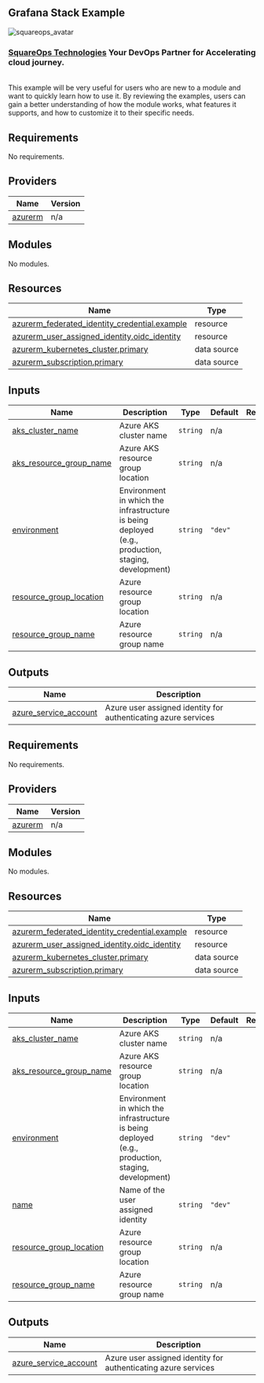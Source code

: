 ## Grafana Stack Example
![squareops_avatar]

[squareops_avatar]: https://squareops.com/wp-content/uploads/2022/12/squareops-logo.png

### [SquareOps Technologies](https://squareops.com/) Your DevOps Partner for Accelerating cloud journey.
<br>
This example will be very useful for users who are new to a module and want to quickly learn how to use it. By reviewing the examples, users can gain a better understanding of how the module works, what features it supports, and how to customize it to their specific needs.

<!-- BEGIN_TF_DOCS -->
## Requirements

No requirements.

## Providers

| Name | Version |
|------|---------|
| <a name="provider_azurerm"></a> [azurerm](#provider\_azurerm) | n/a |

## Modules

No modules.

## Resources

| Name | Type |
|------|------|
| [azurerm_federated_identity_credential.example](https://registry.terraform.io/providers/hashicorp/azurerm/latest/docs/resources/federated_identity_credential) | resource |
| [azurerm_user_assigned_identity.oidc_identity](https://registry.terraform.io/providers/hashicorp/azurerm/latest/docs/resources/user_assigned_identity) | resource |
| [azurerm_kubernetes_cluster.primary](https://registry.terraform.io/providers/hashicorp/azurerm/latest/docs/data-sources/kubernetes_cluster) | data source |
| [azurerm_subscription.primary](https://registry.terraform.io/providers/hashicorp/azurerm/latest/docs/data-sources/subscription) | data source |

## Inputs

| Name | Description | Type | Default | Required |
|------|-------------|------|---------|:--------:|
| <a name="input_aks_cluster_name"></a> [aks\_cluster\_name](#input\_aks\_cluster\_name) | Azure AKS cluster name | `string` | n/a | yes |
| <a name="input_aks_resource_group_name"></a> [aks\_resource\_group\_name](#input\_aks\_resource\_group\_name) | Azure AKS resource group location | `string` | n/a | yes |
| <a name="input_environment"></a> [environment](#input\_environment) | Environment in which the infrastructure is being deployed (e.g., production, staging, development) | `string` | `"dev"` | no |
| <a name="input_resource_group_location"></a> [resource\_group\_location](#input\_resource\_group\_location) | Azure resource group location | `string` | n/a | yes |
| <a name="input_resource_group_name"></a> [resource\_group\_name](#input\_resource\_group\_name) | Azure resource group name | `string` | n/a | yes |

## Outputs

| Name | Description |
|------|-------------|
| <a name="output_azure_service_account"></a> [azure\_service\_account](#output\_azure\_service\_account) | Azure user assigned identity for authenticating azure services |
<!-- END_TF_DOCS -->
<!-- BEGINNING OF PRE-COMMIT-TERRAFORM DOCS HOOK -->
## Requirements

No requirements.

## Providers

| Name | Version |
|------|---------|
| <a name="provider_azurerm"></a> [azurerm](#provider\_azurerm) | n/a |

## Modules

No modules.

## Resources

| Name | Type |
|------|------|
| [azurerm_federated_identity_credential.example](https://registry.terraform.io/providers/hashicorp/azurerm/latest/docs/resources/federated_identity_credential) | resource |
| [azurerm_user_assigned_identity.oidc_identity](https://registry.terraform.io/providers/hashicorp/azurerm/latest/docs/resources/user_assigned_identity) | resource |
| [azurerm_kubernetes_cluster.primary](https://registry.terraform.io/providers/hashicorp/azurerm/latest/docs/data-sources/kubernetes_cluster) | data source |
| [azurerm_subscription.primary](https://registry.terraform.io/providers/hashicorp/azurerm/latest/docs/data-sources/subscription) | data source |

## Inputs

| Name | Description | Type | Default | Required |
|------|-------------|------|---------|:--------:|
| <a name="input_aks_cluster_name"></a> [aks\_cluster\_name](#input\_aks\_cluster\_name) | Azure AKS cluster name | `string` | n/a | yes |
| <a name="input_aks_resource_group_name"></a> [aks\_resource\_group\_name](#input\_aks\_resource\_group\_name) | Azure AKS resource group location | `string` | n/a | yes |
| <a name="input_environment"></a> [environment](#input\_environment) | Environment in which the infrastructure is being deployed (e.g., production, staging, development) | `string` | `"dev"` | no |
| <a name="input_name"></a> [name](#input\_name) | Name of the user assigned identity | `string` | `"dev"` | no |
| <a name="input_resource_group_location"></a> [resource\_group\_location](#input\_resource\_group\_location) | Azure resource group location | `string` | n/a | yes |
| <a name="input_resource_group_name"></a> [resource\_group\_name](#input\_resource\_group\_name) | Azure resource group name | `string` | n/a | yes |

## Outputs

| Name | Description |
|------|-------------|
| <a name="output_azure_service_account"></a> [azure\_service\_account](#output\_azure\_service\_account) | Azure user assigned identity for authenticating azure services |
<!-- END OF PRE-COMMIT-TERRAFORM DOCS HOOK -->
